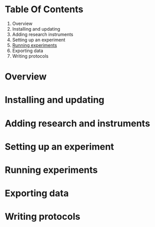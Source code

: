 
# Table Of Contents

1. Overview
2. Installing and updating
3. Adding research instruments
4. Setting up an experiment
5. [Running experiments](https://inventors-way.github.io/LabBench.Manual/labbench-runner.html)
6. Exporting data
7. Writing protocols

# Overview

# Installing and updating

# Adding research and instruments

# Setting up an experiment

# Running experiments

# Exporting data

# Writing protocols

